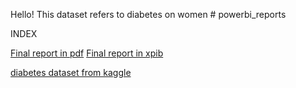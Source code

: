 Hello! This dataset refers to diabetes on women # powerbi_reports


INDEX

[Final report in pdf](https://github.com/iasminsantiago/powerbi_reports/blob/diabetes_kaggledataset/analise_diabetesdataset_kaggle.pdf) 
[Final report in xpib]()

[diabetes dataset from kaggle](https://www.kaggle.com/datasets/akshaydattatraykhare/diabetes-dataset)  
